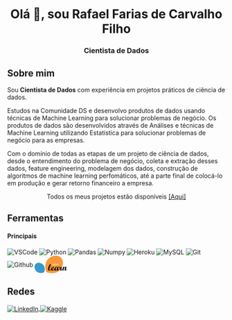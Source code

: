 <h1 align="center">Olá 👋, sou Rafael Farias de Carvalho Filho</h1>
<h3 align="center">Cientista de Dados</h3>

## Sobre mim
Sou **Cientista de Dados** com experiência em projetos práticos de ciência de dados.

Estudos na Comunidade DS e desenvolvo produtos de dados usando técnicas de Machine Learning para solucionar problemas de negócio.
Os produtos de dados são desenvolvidos através de Análises e técnicas de Machine Learning utilizando Estatística para solucionar problemas de negócio para as empresas.

Com o domínio de todas as etapas de um projeto de ciência de dados, desde o entendimento do problema de negócio, coleta e extração desses dados, feature engineering, modelagem dos dados, construção de algoritmos de machine learning perfomáticos, até a parte final de colocá-lo em produção e gerar retorno financeiro a empresa.

<div align="center">Todos os meus projetos estão disponíveis <a href="https://rafafaelfilho.github.io/portfolio_projetos/">[Aqui]</a></div>

## Ferramentas
#### Principais
<div style="display: inline_block">
  <img align="center" alt="VSCode" height="40" width="40" src="https://cdn.jsdelivr.net/gh/devicons/devicon/icons/vscode/vscode-original.svg" />
  <img align="center" alt="Python" height="50" width="50" src="https://cdn.jsdelivr.net/gh/devicons/devicon/icons/python/python-original.svg" />
  <img align="center" alt="Pandas" height="50" width="50" src="https://cdn.jsdelivr.net/gh/devicons/devicon/icons/pandas/pandas-original.svg" />
  <img align="center" alt="Numpy" height="45" width="45" src="https://cdn.jsdelivr.net/gh/devicons/devicon/icons/numpy/numpy-original.svg" />
  <img align="center" alt="Heroku" height="40" width="40" src="https://cdn.jsdelivr.net/gh/devicons/devicon/icons/heroku/heroku-original.svg" />
  <img align="center" alt="MySQL" height="65" width="65" src="https://cdn.jsdelivr.net/gh/devicons/devicon/icons/mysql/mysql-original-wordmark.svg" />
  <img align="center" alt="Git" height="40" width="40" src="https://cdn.jsdelivr.net/gh/devicons/devicon/icons/git/git-original.svg" />
  <img align="center" alt="Github" height="45" width="45" src="https://cdn.jsdelivr.net/gh/devicons/devicon/icons/github/github-original.svg" />
  <img align="center" alt="Sklearn" height="40" width="75" src=https://github.com/scikit-learn/scikit-learn/blob/main/doc/logos/1280px-scikit-learn-logo.png />
</div>

## Redes
<div style="display: inline_block">
  <a href="https://www.linkedin.com/in/rafael-filho/" target="blank"><img align="center" alt="LinkedIn" height="50" width="50" src="https://cdn.jsdelivr.net/gh/devicons/devicon/icons/linkedin/linkedin-original.svg" />
  <a href="https://www.kaggle.com/rafafaelfilho" target="blank"><img align="center" alt="Kaggle" height="50" width="50" src="https://cdn.jsdelivr.net/gh/devicons/devicon/icons/kaggle/kaggle-original.svg" />
</div>
